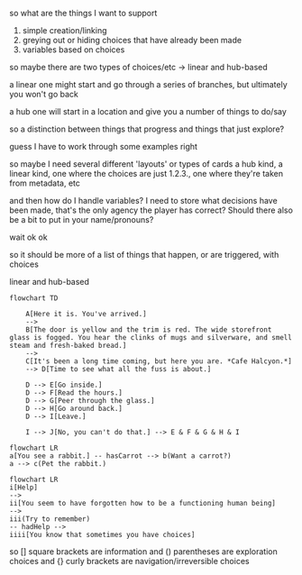 so what are the things I want to support

1. simple creation/linking
2. greying out or hiding choices that have already been made
3. variables based on choices

so maybe there are two types of choices/etc -> linear and hub-based

a linear one might start and go through a series of branches, but ultimately you won't go back

a hub one will start in a location and give you a number of things to do/say

so a distinction between things that progress and things that just explore?

guess I have to work through some examples right

so maybe I need several different 'layouts' or types of cards
a hub kind, a linear kind, one where the choices are just 1.2.3., one where they're taken from metadata, etc

and then how do I handle variables?
I need to store what decisions have been made, that's the only agency the player has correct? Should there also be a bit to put in your name/pronouns?





wait ok ok

so it should be more of a list of things that happen, or are triggered, with choices

linear and hub-based

```mermaid
flowchart TD

	A[Here it is. You've arrived.]
	-->
	B[The door is yellow and the trim is red. The wide storefront glass is fogged. You hear the clinks of mugs and silverware, and smell steam and fresh-baked bread.]
	-->
	C[It's been a long time coming, but here you are. *Cafe Halcyon.*]
	--> D[Time to see what all the fuss is about.]

	D --> E[Go inside.]
	D --> F[Read the hours.]
	D --> G[Peer through the glass.]
	D --> H[Go around back.]
	D --> I[Leave.]

	I --> J[No, you can't do that.] --> E & F & G & H & I
```

```mermaid
flowchart LR
a[You see a rabbit.] -- hasCarrot --> b(Want a carrot?)
a --> c(Pet the rabbit.)
```

```mermaid
flowchart LR
i[Help]
-->
ii[You seem to have forgotten how to be a functioning human being]
-->
iii(Try to remember)
-- hadHelp -->
iiii[You know that sometimes you have choices]
```
so [] square brackets are information
and () parentheses are exploration choices
and {} curly brackets are navigation/irreversible choices